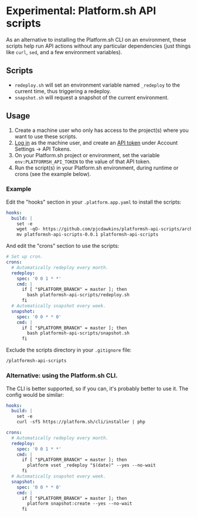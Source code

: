 # Experimental: Platform.sh API scripts

As an alternative to installing the Platform.sh CLI on an environment, these
scripts help run API actions without any particular dependencies (just things
like `curl`, `sed`, and a few environment variables).

## Scripts

* `redeploy.sh` will set an environment variable named `_redeploy` to the
  current time, thus triggering a redeploy.
* `snapshot.sh` will request a snapshot of the current environment.

## Usage

1. Create a machine user who only has access to the project(s) where you want to use these scripts.
2. [Log in](https://accounts.platform.sh/user/login) as the machine user, and create an [API token](https://docs.platform.sh/gettingstarted/cli/api-tokens.html)
   under Account Settings -> API Tokens.
3. On your Platform.sh project or environment, set the variable
   `env:PLATFORMSH_API_TOKEN` to the value of that API token.
4. Run the script(s) in your Platform.sh environment, during runtime or crons (see the example below).

### Example

Edit the "hooks" section in your `.platform.app.yaml` to install the scripts:

```yaml
hooks:
  build: |
    set -e
    wget -qO- https://github.com/pjcdawkins/platformsh-api-scripts/archive/v0.0.1.tar.gz | tar -xz
    mv platformsh-api-scripts-0.0.1 platformsh-api-scripts
```

And edit the "crons" section to use the scripts:

```yaml
# Set up cron.
crons:
  # Automatically redeploy every month.
  redeploy:
    spec: '0 0 1 * *'
    cmd: |
      if [ "$PLATFORM_BRANCH" = master ]; then
        bash platformsh-api-scripts/redeploy.sh
      fi
  # Automatically snapshot every week.
  snapshot:
    spec: '0 0 * * 0'
    cmd: |
      if [ "$PLATFORM_BRANCH" = master ]; then
        bash platformsh-api-scripts/snapshot.sh
      fi
```

Exclude the scripts directory in your `.gitignore` file:

```
/platformsh-api-scripts
```

### Alternative: using the Platform.sh CLI.

The CLI is better supported, so if you can, it's probably better to use it. The config would be similar:

```yaml
hooks:
  build: |
    set -e
    curl -sfS https://platform.sh/cli/installer | php

crons:
  # Automatically redeploy every month.
  redeploy:
    spec: '0 0 1 * *'
    cmd: |
      if [ "$PLATFORM_BRANCH" = master ]; then
        platform vset _redeploy "$(date)" --yes --no-wait
      fi
  # Automatically snapshot every week.
  snapshot:
    spec: '0 0 * * 0'
    cmd: |
      if [ "$PLATFORM_BRANCH" = master ]; then
        platform snapshot:create --yes --no-wait
      fi
```
